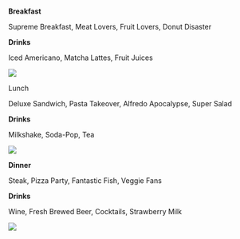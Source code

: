 <html>
  <body>
    <title> Kylie's Kafe! </title>
  <br> 
    <div>
<p style="color"#fcb103; padding: 20px; border-style:solid; border-width: 5px; margin:20px> <strong> Breakfast</strong></p>
    <p> Supreme Breakfast,
    Meat Lovers, Fruit Lovers, Donut Disaster</p>
<p><strong>Drinks</strong></p> </div>
<p>Iced Americano, Matcha Lattes, Fruit Juices</p>
    <img src= https://www.freepik.com/free-photo/iced-cola-tall-glass_1025512.htm#queryice%20americano&position0&from_viewkeyword&trackais&uuidc7b01a13-74a6-4e21-ae79-9dab824bef4b> </div>
   <div> 
<p style="color" #03fc84; padding: 20px; border-style:solid; border-width:5px; margin:20px<strong>Lunch</strong></p> 
<p>Deluxe Sandwich, Pasta Takeover, Alfredo Apocalypse, Super Salad</p>
<p><strong>Drinks</strong></p>
<p>Milkshake, Soda-Pop, Tea</p> 
   <img src= https://www.istockphoto.com/photo/healthy-fresh-green-salad-plate-shot-from-above-on-white-background-gm1377974988-442634462?utm_sourcepixabay&utm_mediumaffiliate&utm_campaignSRP_image_sponsored&utm_contenthttps%3A%2F%2Fpixabay.com%2Fimages%2Fsearch%2Fsalad%2F&utm_termsalad</div>
<div>
<p style="color" #8b2ad1; padding: 20px; border-style:solid; border-width:5px margin:20px> <strong> Dinner </strong> </p>
<p>Steak, Pizza Party, Fantastic Fish, Veggie Fans </p>
<p><strong>Drinks</strong></p>
<p>Wine, Fresh Brewed Beer, Cocktails, Strawberry Milk</p> </div>
     <img src=https://pixabay.com/photos/wine-splash-glass-red-alcohol-1543170/>
  </body>
</html>

